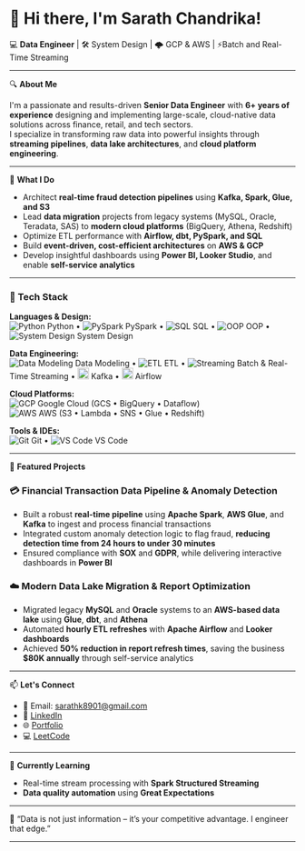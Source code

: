 # 👋 Hi there, I'm Sarath Chandrika!

💻 **Data Engineer** | 🛠️ System Design | 🌩️ GCP & AWS | ⚡Batch and Real-Time Streaming

---

🔍 **About Me**

I'm a passionate and results-driven **Senior Data Engineer** with **6+ years of experience** designing and implementing large-scale, cloud-native data solutions across finance, retail, and tech sectors.  
I specialize in transforming raw data into powerful insights through **streaming pipelines**, **data lake architectures**, and **cloud platform engineering**.

---

🚀 **What I Do**

- Architect **real-time fraud detection pipelines** using **Kafka, Spark, Glue, and S3**
- Lead **data migration** projects from legacy systems (MySQL, Oracle, Teradata, SAS) to **modern cloud platforms** (BigQuery, Athena, Redshift)
- Optimize ETL performance with **Airflow, dbt, PySpark, and SQL**
- Build **event-driven, cost-efficient architectures** on **AWS & GCP**
- Develop insightful dashboards using **Power BI, Looker Studio**, and enable **self-service analytics**

---
### 💼 Tech Stack

**Languages & Design:**  
![Python](https://img.icons8.com/color/20/python.png) Python • 
![PySpark](https://img.icons8.com/color/20/apache-spark.png) PySpark • 
![SQL](https://img.icons8.com/ios-filled/20/sql.png) SQL • 
![OOP](https://img.icons8.com/ios/20/class.png) OOP • 
![System Design](https://img.icons8.com/ios-filled/20/flow-chart.png) System Design

**Data Engineering:**  
![Data Modeling](https://img.icons8.com/ios/20/data-configuration.png) Data Modeling • 
![ETL](https://img.icons8.com/ios-filled/20/data-in-both-directions.png) ETL • 
![Streaming](https://img.icons8.com/ios-filled/20/synchronize.png) Batch & Real-Time Streaming • 
<img src="https://cdn.jsdelivr.net/gh/devicons/devicon/icons/apachekafka/apachekafka-original.svg" width="20"/> Kafka • 
<img src="https://upload.wikimedia.org/wikipedia/commons/thumb/d/de/AirflowLogo.png/20px-AirflowLogo.png" width="20"/> Airflow

**Cloud Platforms:**  
![GCP](https://img.icons8.com/color/20/google-cloud-platform.png) Google Cloud (GCS • BigQuery • Dataflow)  
![AWS](https://img.icons8.com/color/20/amazon-web-services.png) AWS (S3 • Lambda • SNS • Glue • Redshift)

**Tools & IDEs:**  
![Git](https://img.icons8.com/color/20/git.png) Git • 
![VS Code](https://img.icons8.com/color/20/visual-studio-code-2019.png) VS Code

---

📂 **Featured Projects**

### 💳 Financial Transaction Data Pipeline & Anomaly Detection  
- Built a robust **real-time pipeline** using **Apache Spark**, **AWS Glue**, and **Kafka** to ingest and process financial transactions  
- Integrated custom anomaly detection logic to flag fraud, **reducing detection time from 24 hours to under 30 minutes**  
- Ensured compliance with **SOX** and **GDPR**, while delivering interactive dashboards in **Power BI**

### ☁️ Modern Data Lake Migration & Report Optimization  
- Migrated legacy **MySQL** and **Oracle** systems to an **AWS-based data lake** using **Glue**, **dbt**, and **Athena**  
- Automated **hourly ETL refreshes** with **Apache Airflow** and **Looker dashboards**  
- Achieved **50% reduction in report refresh times**, saving the business **$80K annually** through self-service analytics


---

📫 **Let's Connect**

- 📧 Email: [sarathk8901@gmail.com](mailto:sarathk8901@gmail.com)  
- 🔗 [LinkedIn](www.linkedin.com/in/sarath-k14) 
- 🌐 [Portfolio](https://sarathk1497.github.io/sarathchandrikak.github.io/)
- 💻 [LeetCode](https://leetcode.com/u/Sarath_97/)  

---

🧠 **Currently Learning**

- Real-time stream processing with **Spark Structured Streaming**  
- **Data quality automation** using **Great Expectations**  

---

💬 “Data is not just information – it’s your competitive advantage. I engineer that edge.”

---

